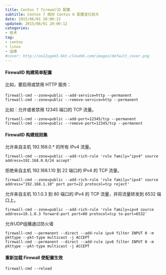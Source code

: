 ```yaml
---
title: Centos 7 firewallD 配置
subtitle: Centos 7 相对 Centos 6 配置变化较大
date: 2015/06/01 20:00:12
updated: 2015/06/01 20:00:12
categories:
- 技术
tag:
- centos
- linux
- 运维
#cover: http://oo12ugek5.bkt.clouddn.com/images/default_cover.png
---
```

#### FirewallD 构建简单配置


比如，要启用或禁用 HTTP 服务： 

```
firewall-cmd --zone=public --add-service=http --permanent
firewall-cmd --zone=public --remove-service=http --permanent
```

比如：允许或者禁用 12345 端口的 TCP 流量。

```
firewall-cmd --zone=public --add-port=12345/tcp --permanent
firewall-cmd --zone=public --remove-port=12345/tcp --permanent
```



#### FirewallD 构建规则集

允许来自主机 192.168.0.* 的所有 IPv4 流量。

```
firewall-cmd --zone=public --add-rich-rule 'rule family="ipv4" source address=192.168.0.0/24 accept'
```


拒绝来自主机 192.168.1.10 到 22 端口的 IPv4 的 TCP 流量。

```
firewall-cmd --zone=public --add-rich-rule 'rule family="ipv4" source address="192.168.1.10" port port=22 protocol=tcp reject'
```


允许来自主机 10.1.0.3 到 80 端口的 IPv4 的 TCP 流量，并将流量转发到 6532 端口上。

```
firewall-cmd --zone=public --add-rich-rule 'rule family=ipv4 source address=10.1.0.3 forward-port port=80 protocol=tcp to-port=6532'
```

允许UDP组播通过防火墙

```
firewall-cmd --permanent --direct --add-rule ipv4 filter INPUT 0 -m pkttype --pkt-type multicast -j ACCEPT
firewall-cmd --permanent --direct --add-rule ipv6 filter INPUT 0 -m pkttype --pkt-type multicast -j ACCEPT

```


#### 重新加载 Firewall 使配置生效

```
firewall-cmd --reload
```